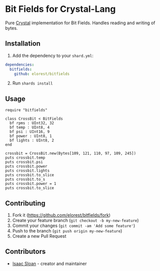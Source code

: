 # Bit Fields for Crystal-Lang

Pure [Crystal](https://crystal-lang.org/) implementation for Bit Fields. Handles reading and writing of bytes. 

## Installation

1. Add the dependency to your `shard.yml`:
```yaml
dependencies:
  bitfields:
    github: elorest/bitfields
```
2. Run `shards install`

## Usage

```crystal
require "bitfields"

class CrossBit < BitFields
  bf rpms : UInt32, 32
  bf temp : UInt8, 4 
  bf psi : UInt16, 9 
  bf power : UInt8, 1 
  bf lights : UInt8, 2 
end

crossbit = CrossBit.new(Bytes[109, 121, 110, 97, 109, 245])
puts crossbit.temp
puts crossbit.psi
puts crossbit.power
puts crossbit.lights
puts crossbit.to_slice
puts crossbit.to_s
puts crossbit.power = 1
puts crossbit.to_slice
```

## Contributing

1. Fork it (<https://github.com/elorest/bitfields/fork>)
2. Create your feature branch (`git checkout -b my-new-feature`)
3. Commit your changes (`git commit -am 'Add some feature'`)
4. Push to the branch (`git push origin my-new-feature`)
5. Create a new Pull Request

## Contributors

- [Isaac Sloan](https://github.com/elorest) - creator and maintainer
